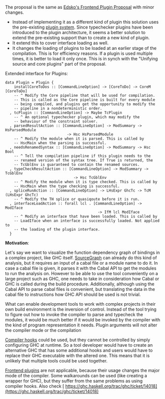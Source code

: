 
The proposal is the same as [
Edsko's Frontend Plugin Proposal](https://ghc.haskell.org/trac/ghc/wiki/FrontendPluginsProposal) with minor changes.


- Instead of implementing it as a different kind of plugin this solution uses the pre-existing [
  plugin system](https://downloads.haskell.org/~ghc/latest/docs/html/users_guide/extending_ghc.html#compiler-plugins). Since typechecker plugins have been introduced to the plugin architecture, it seems a better solution to extend the pre-existing support than to create a new kind of plugin.
- It extend this to cover interface loading as well.
- It changes the loading of plugins to be loaded at an earlier stage of the compilation. This is for efficiency reasons. If a plugin is used multiple times, it is better to load it only once. This is in synch with the "Unifying source and core plugins" part of the proposal.


Extended interface for Plugins:


```
data Plugin = Plugin {
    installCoreToDos :: [CommandLineOption] -> [CoreToDo] -> CoreM [CoreToDo]
    -- ^ Modify the Core pipeline that will be used for compilation.
    -- This is called as the Core pipeline is built for every module
    -- being compiled, and plugins get the opportunity to modify the
    -- pipeline in a nondeterministic order.
  , tcPlugin :: [CommandLineOption] -> Maybe TcPlugin
    -- ^ An optional typechecker plugin, which may modify the
    -- behaviour of the constraint solver.
  , parsedResultAction :: [CommandLineOption] -> ModSummary -> HsParsedModule 
                            -> Hsc HsParsedModule
    -- ^ Modify the module when it is parsed. This is called by
    -- HscMain when the parsing is successful.
  , needsRenamedSyntax :: [CommandLineOption] -> ModSummary -> Hsc Bool
    -- ^ Tell the compilation pipeline if this plugin needs to the
    -- renamed version of the syntax tree. If True is returned, the
    -- TcGblEnv is guaranteed to contain the renamed sources.
  , typeCheckResultAction :: [CommandLineOption] -> ModSummary -> TcGblEnv 
                               -> Hsc TcGblEnv
    -- ^ Modify the module when it is type checked. This is called by
    -- HscMain when the type checking is successful.
  , spliceRunAction :: [CommandLineOption] -> LHsExpr GhcTc -> TcM (LHsExpr GhcTc)
    -- ^ Modify the TH splice or quasiqoute before it is run.
  , interfaceLoadAction :: forall lcl . [CommandLineOption] -> ModIface 
                                          -> IfM lcl ModIface
    -- ^ Modify an interface that have been loaded. This is called by 
    -- LoadIface when an interface is successfully loaded. Not applied to
    -- the loading of the plugin interface.
  }
```


**Motivation**:



Let's say we want to visualize the function dependency graph of bindings in a complex project, like GHC itself. [
SourceGraph](http://hackage.haskell.org/package/SourceGraph) can already do this kind of analysis, but it requires an input of a cabal file or a module name to do it. In case a cabal file is given, it parses it with the Cabal API to get the modules to run the analysis on. However to be able to use the tool conveniently on a large project such as GHC, one needs to take in consideration how Cabal or GHC is called during the build procedure. Additionally, although using the Cabal API to parse cabal files is convenient, but translating the data in the cabal file to instructions how GHC API should be used is not trivial.



What can enable development tools to work with complex projects in their own build environment is the inversion of control. Instead of the tool trying to figure out how to invoke the compiler to parse and typecheck the modules, it would be much better if it would be invoked by the compiler with the kind of program representation it needs. Plugin arguments will not alter the compiler mode or the compilation 



[
Compiler hooks](https://ghc.haskell.org/trac/ghc/wiki/Ghc/Hooks) could be used, but they cannot be controlled by simply configuring GHC at runtime. So a tool developer would have to create an alternative GHC that has some additional hooks and users would have to replace their GHC executable with the altered one. This means that it is unlikely that multiple tools could be used together.



[
Frontend plugins](https://downloads.haskell.org/~ghc/master/users-guide/extending_ghc.html#frontend-plugins) are not applicable, because their usage changes the major mode of the compiler. Some walkarounds can be used (like creating a wrapper for GHC), but they suffer from the same problems as using compiler hooks. Also check [
https://ghc.haskell.org/trac/ghc/ticket/14018](https://ghc.haskell.org/trac/ghc/ticket/14018)


